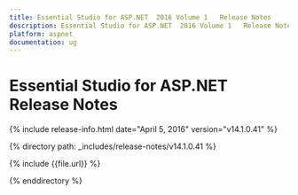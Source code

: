 ```yaml
---
title: Essential Studio for ASP.NET  2016 Volume 1   Release Notes  
description: Essential Studio for ASP.NET  2016 Volume 1   Release Notes  
platform: aspnet
documentation: ug
---
```


# Essential Studio for ASP.NET  Release Notes  

{% include release-info.html date="April 5, 2016"  version="v14.1.0.41" %} 


{% directory path: _includes/release-notes/v14.1.0.41 %}

{% include {{file.url}} %}

{% enddirectory %}